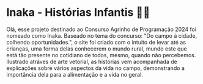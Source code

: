 # Inaka - Histórias Infantis 📖🌾

Olá, esse projeto destinado ao Consurso Agrinho de Programação 2024 foi nomeado como Inaka. Baseado no tema do concurso: "Do campo à cidade, colhendo oportunidades.", o site foi criado com o intuito de levar até as crianças, uma forma delas conhecerem o mundo rural, mundo este que está tão presente no cotidiano de todos, mesmo, quando não percebemos. 
Ilustrado atráves de arte vetorial, as histórias vem acompanhada de explicações sobre vários aspectos da vida no campo, demonstrando a importância dela para a alimentação e a vida no geral. 
